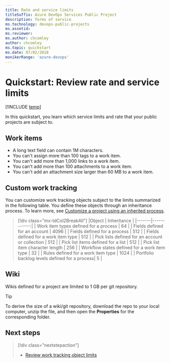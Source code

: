 ```yaml
---
title: Rate and service limits 
titleSuffix: Azure DevOps Services Public Project
description: Terms of service  
ms.technology: devops-public-projects
ms.assetid:
ms.reviewer: 
ms.author: chcomley
author: chcomley
ms.topic: quickstart
ms.date: 07/02/2018
monikerRange: 'azure-devops'
---
```


# Quickstart: Review rate and service limits 

[!INCLUDE [temp](includes/version-public-projects.md)]  

In this quickstart, you learn which service limits and rate that your public projects are subject to. 

<!---
## Pipelines

TBD

-->

## Work items
- A long text field can contain 1M characters.
- You can't assign more than 100 tags to a work item.
- You can't add more than 1,000 links to a work item.
- You can't add more than 100 attachments to a work item.
- You can't add an attachment size larger than 60 MB to a work item.


## Custom work tracking 

You can customize work tracking objects subject to the limits summarized in the following table. You define these objects through an inheritance process. To learn more, see [Customize a project using an inherited process](../settings/work/customize-process.md).


> [!div class="mx-tdCol2BreakAll"]
> |Object | Inheritance | 
> |-------|------------:|
> | Work item types defined for a process | 64  |
> | Fields defined for an account | 4096  | 
> | Fields defined for a process | 512  | 
> | Fields defined for a work item type | 512  |
> | Pick lists defined for an account or collection | 512  | 
> | Pick list items defined for a list | 512  | 
> | Pick list item character length | 256  | 
> | Workflow states defined for a work item type | 32  |
> | Rules defined for a work item type | 1024  |
> | Portfolio backlog levels defined for a process| 5  |

 
## Wiki

Wikis defined for a project are limited to 1 GB per git repository. 

> [!TIP]    
> To derive the size of a wiki/git repository, download the repo to your local computer, unzip the file, and then open the **Properties** for the corresponding folder.  


## Next steps 

> [!div class="nextstepaction"]
> - [Review work tracking object limits](../settings/work/object-limits.md)